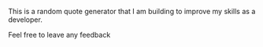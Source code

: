 This is a random quote generator that I am building to improve my skills as a developer.

Feel free to leave any feedback